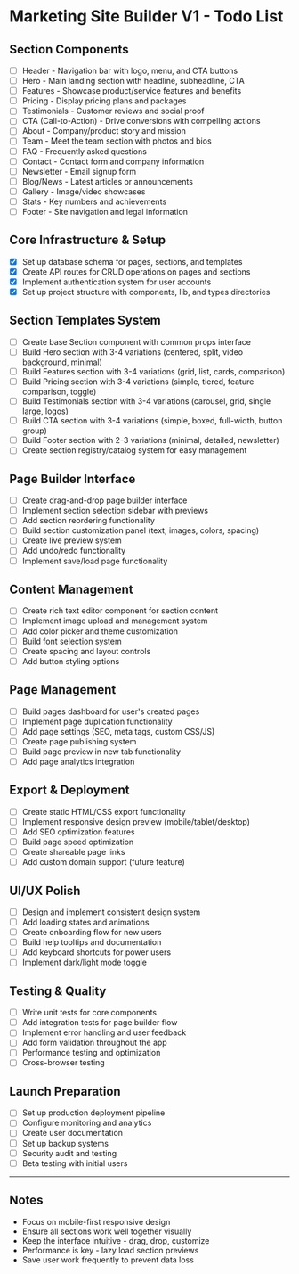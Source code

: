 # Marketing Site Builder V1 - Todo List

## Section Components
- [ ] Header - Navigation bar with logo, menu, and CTA buttons
- [ ] Hero - Main landing section with headline, subheadline, CTA
- [ ] Features - Showcase product/service features and benefits
- [ ] Pricing - Display pricing plans and packages
- [ ] Testimonials - Customer reviews and social proof
- [ ] CTA (Call-to-Action) - Drive conversions with compelling actions
- [ ] About - Company/product story and mission
- [ ] Team - Meet the team section with photos and bios
- [ ] FAQ - Frequently asked questions
- [ ] Contact - Contact form and company information
- [ ] Newsletter - Email signup form
- [ ] Blog/News - Latest articles or announcements
- [ ] Gallery - Image/video showcases
- [ ] Stats - Key numbers and achievements
- [ ] Footer - Site navigation and legal information

## Core Infrastructure & Setup
- [x] Set up database schema for pages, sections, and templates
- [x] Create API routes for CRUD operations on pages and sections
- [x] Implement authentication system for user accounts
- [x] Set up project structure with components, lib, and types directories

## Section Templates System
- [ ] Create base Section component with common props interface
- [ ] Build Hero section with 3-4 variations (centered, split, video background, minimal)
- [ ] Build Features section with 3-4 variations (grid, list, cards, comparison)
- [ ] Build Pricing section with 3-4 variations (simple, tiered, feature comparison, toggle)
- [ ] Build Testimonials section with 3-4 variations (carousel, grid, single large, logos)
- [ ] Build CTA section with 3-4 variations (simple, boxed, full-width, button group)
- [ ] Build Footer section with 2-3 variations (minimal, detailed, newsletter)
- [ ] Create section registry/catalog system for easy management

## Page Builder Interface
- [ ] Create drag-and-drop page builder interface
- [ ] Implement section selection sidebar with previews
- [ ] Add section reordering functionality
- [ ] Build section customization panel (text, images, colors, spacing)
- [ ] Create live preview system
- [ ] Add undo/redo functionality
- [ ] Implement save/load page functionality

## Content Management
- [ ] Create rich text editor component for section content
- [ ] Implement image upload and management system
- [ ] Add color picker and theme customization
- [ ] Build font selection system
- [ ] Create spacing and layout controls
- [ ] Add button styling options

## Page Management
- [ ] Build pages dashboard for user's created pages
- [ ] Implement page duplication functionality
- [ ] Add page settings (SEO, meta tags, custom CSS/JS)
- [ ] Create page publishing system
- [ ] Build page preview in new tab functionality
- [ ] Add page analytics integration

## Export & Deployment
- [ ] Create static HTML/CSS export functionality
- [ ] Implement responsive design preview (mobile/tablet/desktop)
- [ ] Add SEO optimization features
- [ ] Build page speed optimization
- [ ] Create shareable page links
- [ ] Add custom domain support (future feature)

## UI/UX Polish
- [ ] Design and implement consistent design system
- [ ] Add loading states and animations
- [ ] Create onboarding flow for new users
- [ ] Build help tooltips and documentation
- [ ] Add keyboard shortcuts for power users
- [ ] Implement dark/light mode toggle

## Testing & Quality
- [ ] Write unit tests for core components
- [ ] Add integration tests for page builder flow
- [ ] Implement error handling and user feedback
- [ ] Add form validation throughout the app
- [ ] Performance testing and optimization
- [ ] Cross-browser testing

## Launch Preparation
- [ ] Set up production deployment pipeline
- [ ] Configure monitoring and analytics
- [ ] Create user documentation
- [ ] Set up backup systems
- [ ] Security audit and testing
- [ ] Beta testing with initial users

---

## Notes
- Focus on mobile-first responsive design
- Ensure all sections work well together visually
- Keep the interface intuitive - drag, drop, customize
- Performance is key - lazy load section previews
- Save user work frequently to prevent data loss